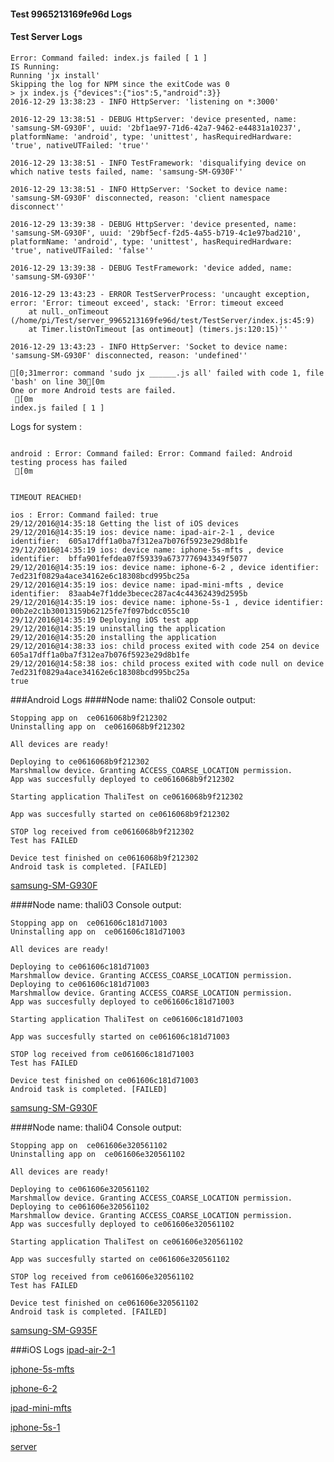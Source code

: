 #### Test 9965213169fe96d Logs

#### Test Server Logs
```
Error: Command failed: index.js failed [ 1 ]
IS Running:
Running 'jx install'
Skipping the log for NPM since the exitCode was 0
> jx index.js {"devices":{"ios":5,"android":3}}
2016-12-29 13:38:23 - INFO HttpServer: 'listening on *:3000'

2016-12-29 13:38:51 - DEBUG HttpServer: 'device presented, name: 'samsung-SM-G930F', uuid: '2bf1ae97-71d6-42a7-9462-e44831a10237', platformName: 'android', type: 'unittest', hasRequiredHardware: 'true', nativeUTFailed: 'true''

2016-12-29 13:38:51 - INFO TestFramework: 'disqualifying device on which native tests failed, name: 'samsung-SM-G930F''

2016-12-29 13:38:51 - INFO HttpServer: 'Socket to device name: 'samsung-SM-G930F' disconnected, reason: 'client namespace disconnect''

2016-12-29 13:39:38 - DEBUG HttpServer: 'device presented, name: 'samsung-SM-G930F', uuid: '29bf5ecf-f2d5-4a55-b719-4c1e97bad210', platformName: 'android', type: 'unittest', hasRequiredHardware: 'true', nativeUTFailed: 'false''

2016-12-29 13:39:38 - DEBUG TestFramework: 'device added, name: 'samsung-SM-G930F''

2016-12-29 13:43:23 - ERROR TestServerProcess: 'uncaught exception, error: 'Error: timeout exceed', stack: 'Error: timeout exceed
    at null._onTimeout (/home/pi/Test/server_9965213169fe96d/test/TestServer/index.js:45:9)
    at Timer.listOnTimeout [as ontimeout] (timers.js:120:15)''

2016-12-29 13:43:23 - INFO HttpServer: 'Socket to device name: 'samsung-SM-G930F' disconnected, reason: 'undefined''

[0;31merror: command 'sudo jx ______.js all' failed with code 1, file 'bash' on line 30[0m
One or more Android tests are failed.
 [0m
index.js failed [ 1 ]

```


Logs for system : 
```

android : Error: Command failed: Error: Command failed: Android testing process has failed
 [0m


TIMEOUT REACHED!

ios : Error: Command failed: true
29/12/2016@14:35:18 Getting the list of iOS devices 
29/12/2016@14:35:19 ios: device name: ipad-air-2-1 , device identifier:  605a17dff1a0ba7f312ea7b076f5923e29d8b1fe
29/12/2016@14:35:19 ios: device name: iphone-5s-mfts , device identifier:  bffa901fefdea07f59339a6737776943349f5077
29/12/2016@14:35:19 ios: device name: iphone-6-2 , device identifier:  7ed231f0829a4ace34162e6c18308bcd995bc25a
29/12/2016@14:35:19 ios: device name: ipad-mini-mfts , device identifier:  83aab4e7f1dde3becec287ac4c44362439d2595b
29/12/2016@14:35:19 ios: device name: iphone-5s-1 , device identifier:  00b2e2c1b30013159b62125fe7f097bdcc055c10
29/12/2016@14:35:19 Deploying iOS test app 
29/12/2016@14:35:19 uninstalling the application 
29/12/2016@14:35:20 installing the application 
29/12/2016@14:38:33 ios: child process exited with code 254 on device 605a17dff1a0ba7f312ea7b076f5923e29d8b1fe 
29/12/2016@14:58:38 ios: child process exited with code null on device 7ed231f0829a4ace34162e6c18308bcd995bc25a 
true

```
###Android Logs
####Node name: thali02
Console output:
```
Stopping app on  ce0616068b9f212302
Uninstalling app on  ce0616068b9f212302

All devices are ready!

Deploying to ce0616068b9f212302
Marshmallow device. Granting ACCESS_COARSE_LOCATION permission.
App was succesfully deployed to ce0616068b9f212302

Starting application ThaliTest on ce0616068b9f212302

App was succesfully started on ce0616068b9f212302

STOP log received from ce0616068b9f212302
Test has FAILED

Device test finished on ce0616068b9f212302 
Android task is completed. [FAILED]
```
[samsung-SM-G930F](https://github.com/ThaliTester/TestResults/blob/9965213169fe96d_Add_test_for_bad_parameters_in_multiConnect__edit_wifiBasedNativeMock_squid48/thali02_samsung-SM-G930F.md)

####Node name: thali03
Console output:
```
Stopping app on  ce061606c181d71003
Uninstalling app on  ce061606c181d71003

All devices are ready!

Deploying to ce061606c181d71003
Marshmallow device. Granting ACCESS_COARSE_LOCATION permission.
Deploying to ce061606c181d71003
Marshmallow device. Granting ACCESS_COARSE_LOCATION permission.
App was succesfully deployed to ce061606c181d71003

Starting application ThaliTest on ce061606c181d71003

App was succesfully started on ce061606c181d71003

STOP log received from ce061606c181d71003
Test has FAILED

Device test finished on ce061606c181d71003 
Android task is completed. [FAILED]
```
[samsung-SM-G930F](https://github.com/ThaliTester/TestResults/blob/9965213169fe96d_Add_test_for_bad_parameters_in_multiConnect__edit_wifiBasedNativeMock_squid48/thali03_samsung-SM-G930F.md)

####Node name: thali04
Console output:
```
Stopping app on  ce061606e320561102
Uninstalling app on  ce061606e320561102

All devices are ready!

Deploying to ce061606e320561102
Marshmallow device. Granting ACCESS_COARSE_LOCATION permission.
Deploying to ce061606e320561102
Marshmallow device. Granting ACCESS_COARSE_LOCATION permission.
App was succesfully deployed to ce061606e320561102

Starting application ThaliTest on ce061606e320561102

App was succesfully started on ce061606e320561102

STOP log received from ce061606e320561102
Test has FAILED

Device test finished on ce061606e320561102 
Android task is completed. [FAILED]
```
[samsung-SM-G935F](https://github.com/ThaliTester/TestResults/blob/9965213169fe96d_Add_test_for_bad_parameters_in_multiConnect__edit_wifiBasedNativeMock_squid48/thali04_samsung-SM-G935F.md)


###iOS Logs
[ipad-air-2-1](https://github.com/ThaliTester/TestResults/blob/9965213169fe96d_Add_test_for_bad_parameters_in_multiConnect__edit_wifiBasedNativeMock_squid48/iOS_ipad-air-2-1.md)

[iphone-5s-mfts](https://github.com/ThaliTester/TestResults/blob/9965213169fe96d_Add_test_for_bad_parameters_in_multiConnect__edit_wifiBasedNativeMock_squid48/iOS_iphone-5s-mfts.md)

[iphone-6-2](https://github.com/ThaliTester/TestResults/blob/9965213169fe96d_Add_test_for_bad_parameters_in_multiConnect__edit_wifiBasedNativeMock_squid48/iOS_iphone-6-2.md)

[ipad-mini-mfts](https://github.com/ThaliTester/TestResults/blob/9965213169fe96d_Add_test_for_bad_parameters_in_multiConnect__edit_wifiBasedNativeMock_squid48/iOS_ipad-mini-mfts.md)

[iphone-5s-1](https://github.com/ThaliTester/TestResults/blob/9965213169fe96d_Add_test_for_bad_parameters_in_multiConnect__edit_wifiBasedNativeMock_squid48/iOS_iphone-5s-1.md)

[server](https://github.com/ThaliTester/TestResults/blob/9965213169fe96d_Add_test_for_bad_parameters_in_multiConnect__edit_wifiBasedNativeMock_squid48/iOS_server.md)




